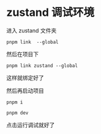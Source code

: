 # zustand 调试环境

进入
zustand 文件夹 

``` shell
pnpm link  --global
```

然后在项目下

``` shell
pnpm link zustand --global
```
这样就绑定好了

然后再启动项目
``` shell
pnpm i

pnpm dev
```

点击运行调试就好了